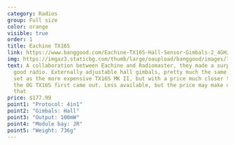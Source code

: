 ```yaml
---
category: Radios
group: Full size
color: orange
visible: true
order: 1
title: Eachine TX16S
link: https://www.banggood.com/Eachine-TX16S-Hall-Sensor-Gimbals-2_4GHz-16CH-Internal-Multi-protocol-RF-System-OpenTX-Radio-Transmitter-for-RC-Drone-p-1837632.html?cur_warehouse=CN
img: https://imgaz3.staticbg.com/thumb/large/oaupload/banggood/images/77/FD/743a8146-9a75-4548-80a5-64659ccb42f1.jpg.webp
text: A collaboration between Eachine and Radiomaster, they made a surprisingly
  good radio. Externally adjustable hall gimbals, pretty much the same feature
  set as the more expensive TX16S MK II, but with a price much closer to when
  the OG TX16S first came out. Less available, but the price may make up for
  that
price: $177.99
point1: "Protocol: 4in1"
point2: "Gimbals: Hall"
point3: "Output: 100mW"
point4: "Module bay: JR"
point5: "Weight: 736g"
---
```

